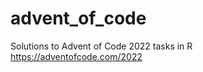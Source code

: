 # advent_of_code
Solutions to Advent of Code 2022 tasks in R
<a href = "https://adventofcode.com/2022"> https://adventofcode.com/2022 </a>
